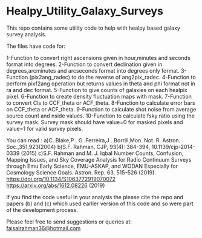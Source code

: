 # Healpy_Utility_Galaxy_Surveys

This repo contains some utility code to help with healpy based galaxy survey analysis.

The files have code for:

1-Function to convert right ascensions given in hour,minutes and seconds format into degrees.
2-Function to convert declination given in degrees,arcminutes and arcseconds format into degrees only format.
3-Function (pix2ang_radec) to do the reverse of ang2pix_radec.
4-Function to perform pixf2ang operation but returns values in theta and phi format not in ra and dec format.
5-Function to give counts of galaxies on each healpix pixel. 
6-Function to create density fluctuation maps with mask.
7-Function to convert Cls to CCF_theta or ACF_theta.
8-Function to calculate error bars on CCF_theta or ACF_theta.
9-Function to calculate shot noise from average source count and nside values.
10-Function to calculate fsky ratio using the survey mask. Survey mask should have value=0 for masked pixels and value=1 for valid survey pixels. 

You can read :
a)C. Blake,P . G .Ferreira,J . Borrill,Mon. Not. R. Astron. Soc.,351,923(2004) 
b)S.F. Rahman, CJP, 93(4): 384-394, 10.1139/cjp-2014-0339 (2015)
c)S.F. Rahman and M. J. Iqbal Number Counts, Confusion, Mapping Issues, and Sky Coverage Analysis for Radio Continuum Surveys through Emu Early Science, EMU-ASKAP, and WODAN Especially for Cosmology Science Goals. Astron. Rep. 63, 515–526 (2019). https://doi.org/10.1134/S1063772919070072 https://arxiv.org/abs/1612.08226 (2019)

If you find the code useful in your analysis the please cite the repo and papers (b) and (c) which used earlier version of this code and so were part of the development process.

Please feel free to send suggestions or queries at: faisalrahman36@hotmail.com

    
    
